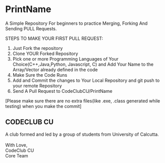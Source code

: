# PrintName
A Simple Repository For beginners to practice Merging, Forking And Sending PULL Requests.<br>

STEPS TO MAKE YOUR FIRST PULL REQUEST:
1) Just Fork the repository<br>
2) Clone YOUR Forked Repository<br>  
3) Pick one or more Programming Languages of Your Choice(C++,Java,Python, Javascript, C) and Add Your Name to the Array/Vector already defined in the code<br>
4) Make Sure the Code Runs
5) Add and Commit the changes to Your Local Repository and git push to your remote Repository
6) Send A Pull Request to CodeClubCU/PrintName

[Please make sure there are no extra files(like .exe, .class generated while testing) when you make the commit]

## CODECLUB CU

A club formed and led by a group of students from University of Calcutta.
<br><br>
With Love,<br>
CodeClub CU<br>
Core Team
